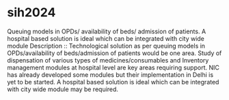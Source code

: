 # sih2024
Queuing models in OPDs/ availability of beds/ admission of patients. A hospital based solution is ideal which can be integrated with city wide module
Description	::
Technological solution as per queuing models in OPDs/availability of beds/admission of patients would be one area. 
Study of dispensation of various types of medicines/consumables and Inventory management modules at hospital level are key areas requiring support. 
NIC has already developed some modules but their implementation in Delhi is yet to be started.
A hospital based solution is ideal which can be integrated with city wide module may be required.
